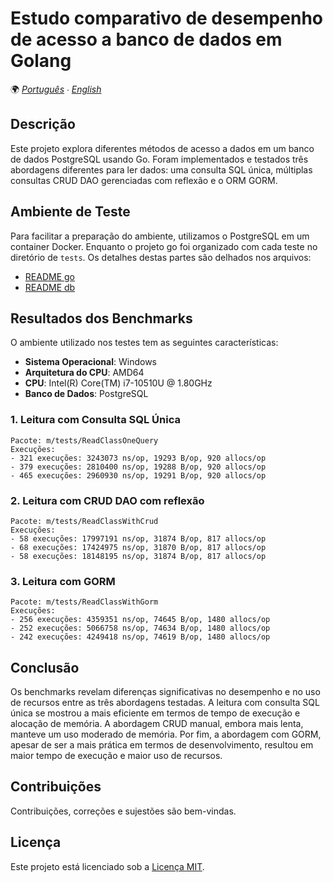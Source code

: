 # Estudo comparativo de desempenho de acesso a banco de dados em Golang

🌍 *[Português](README.md) ∙ [English](README_en.md)*

## Descrição
Este projeto explora diferentes métodos de acesso a dados em um banco de dados PostgreSQL usando Go. Foram implementados e testados três abordagens diferentes para ler dados: uma consulta SQL única, múltiplas consultas CRUD DAO gerenciadas com reflexão e o ORM GORM.

## Ambiente de Teste

Para facilitar a preparação do ambiente, utilizamos o PostgreSQL em um container Docker. Enquanto o projeto go foi organizado com cada teste no diretório de `tests`. Os detalhes destas partes são delhados nos arquivos:
- [README go](./go-projects/README.md)
- [README db](./database/README.md)

## Resultados dos Benchmarks

O ambiente utilizado nos testes tem as seguintes características:
- **Sistema Operacional**: Windows
- **Arquitetura do CPU**: AMD64
- **CPU**: Intel(R) Core(TM) i7-10510U @ 1.80GHz
- **Banco de Dados**: PostgreSQL

### 1. Leitura com Consulta SQL Única
```
Pacote: m/tests/ReadClassOneQuery
Execuções: 
- 321 execuções: 3243073 ns/op, 19293 B/op, 920 allocs/op
- 379 execuções: 2810400 ns/op, 19288 B/op, 920 allocs/op
- 465 execuções: 2960930 ns/op, 19291 B/op, 920 allocs/op
```

### 2. Leitura com CRUD DAO com reflexão
```
Pacote: m/tests/ReadClassWithCrud
Execuções:
- 58 execuções: 17997191 ns/op, 31874 B/op, 817 allocs/op
- 68 execuções: 17424975 ns/op, 31870 B/op, 817 allocs/op
- 58 execuções: 18148195 ns/op, 31874 B/op, 817 allocs/op
```

### 3. Leitura com GORM
```
Pacote: m/tests/ReadClassWithGorm
Execuções:
- 256 execuções: 4359351 ns/op, 74645 B/op, 1480 allocs/op
- 252 execuções: 5066758 ns/op, 74634 B/op, 1480 allocs/op
- 242 execuções: 4249418 ns/op, 74619 B/op, 1480 allocs/op
```

## Conclusão
Os benchmarks revelam diferenças significativas no desempenho e no uso de recursos entre as três abordagens testadas. A leitura com consulta SQL única se mostrou a mais eficiente em termos de tempo de execução e alocação de memória. A abordagem CRUD manual, embora mais lenta, manteve um uso moderado de memória. Por fim, a abordagem com GORM, apesar de ser a mais prática em termos de desenvolvimento, resultou em maior tempo de execução e maior uso de recursos.

## Contribuições

Contribuições, correções e sujestões são bem-vindas.

## Licença

Este projeto está licenciado sob a [Licença MIT](LICENSE).

